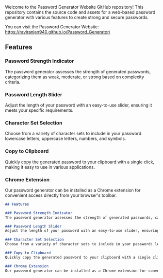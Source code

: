 Welcome to the Password Generator Website GitHub repository! This repository contains the source code and assets for a web-based password generator with various features to create strong and secure passwords.

You can visit the Password Generator Website: https://raviranjan940.github.io/Password_Generator/

## Features

### Password Strength Indicator
The password generator assesses the strength of generated passwords, categorizing them as weak, moderate, or strong based on complexity criteria.

### Password Length Slider
Adjust the length of your password with an easy-to-use slider, ensuring it meets your specific requirements.

### Character Set Selection
Choose from a variety of character sets to include in your password: lowercase letters, uppercase letters, numbers, and symbols.

### Copy to Clipboard
Quickly copy the generated password to your clipboard with a single click, making it easy to use in various applications.

### Chrome Extension
Our password generator can be installed as a Chrome extension for convenient access directly from your browser's toolbar.


```markdown
## Features

### Password Strength Indicator
The password generator assesses the strength of generated passwords, categorizing them as weak, moderate, or strong based on complexity criteria.

### Password Length Slider
Adjust the length of your password with an easy-to-use slider, ensuring it meets your specific requirements.

### Character Set Selection
Choose from a variety of character sets to include in your password: lowercase letters, uppercase letters, numbers, and symbols.

### Copy to Clipboard
Quickly copy the generated password to your clipboard with a single click, making it easy to use in various applications.

### Chrome Extension
Our password generator can be installed as a Chrome extension for convenient access directly from your browser's toolbar.


```
